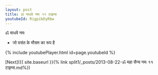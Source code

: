 ```yaml
---
layout: post
title: ॐ माधवे नमः ११ टाइम्स
youtubeId: RigpibDyRbw
---
```

 
 
 ॐ माधवे नमः  
 
 -  जो वसंत के मौसम का रूप है 
 
  
 
  
 
 
 
 
 
 


{% include youtubePlayer.html id=page.youtubeId %}
 
[Next]({{ site.baseurl }}{% link  split1/_posts/2013-08-22-ॐ महा सैन्य नमः ११ टाइम्स.md%})
 
